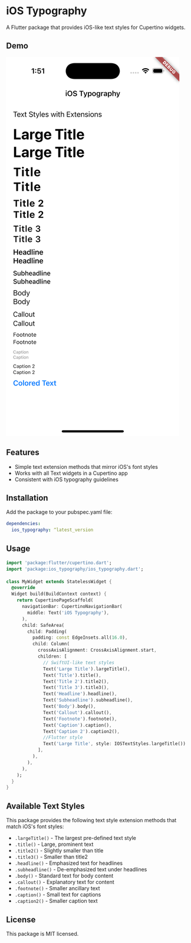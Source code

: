 # iOS Typography

A Flutter package that provides iOS-like text styles for Cupertino widgets.

## Demo
![](demo/demo.png)

## Features

- Simple text extension methods that mirror iOS's font styles
- Works with all Text widgets in a Cupertino app
- Consistent with iOS typography guidelines

## Installation

Add the package to your pubspec.yaml file:

```yaml
dependencies:
  ios_typography: ^latest_version
```

## Usage

```dart
import 'package:flutter/cupertino.dart';
import 'package:ios_typography/ios_typography.dart';

class MyWidget extends StatelessWidget {
  @override
  Widget build(BuildContext context) {
    return CupertinoPageScaffold(
      navigationBar: CupertinoNavigationBar(
        middle: Text('iOS Typography'),
      ),
      child: SafeArea(
        child: Padding(
          padding: const EdgeInsets.all(16.0),
          child: Column(
            crossAxisAlignment: CrossAxisAlignment.start,
            children: [
              // SwiftUI-like text styles
              Text('Large Title').largeTitle(),
              Text('Title').title(),
              Text('Title 2').title2(),
              Text('Title 3').title3(),
              Text('Headline').headline(),
              Text('Subheadline').subheadline(),
              Text('Body').body(),
              Text('Callout').callout(),
              Text('Footnote').footnote(),
              Text('Caption').caption(),
              Text('Caption 2').caption2(),
              //Flutter style
              Text('Large Title', style: IOSTextStyles.largeTitle())
            ],
          ),
        ),
      ),
    );
  }
}
```

## Available Text Styles

This package provides the following text style extension methods that match iOS's font styles:

- `.largeTitle()` - The largest pre-defined text style
- `.title()` - Large, prominent text
- `.title2()` - Slightly smaller than title
- `.title3()` - Smaller than title2
- `.headline()` - Emphasized text for headlines
- `.subheadline()` - De-emphasized text under headlines
- `.body()` - Standard text for body content
- `.callout()` - Explanatory text for content
- `.footnote()` - Smaller ancillary text
- `.caption()` - Small text for captions
- `.caption2()` - Smaller caption text

## License

This package is MIT licensed. 